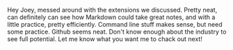 Hey Joey, messed around with the extensions we discussed. 
Pretty neat, can definitely can see how Markdown could take great notes, and with a little practice, pretty efficiently. 
Command line stuff makes sense, but need some practice.
Github seems neat. Don't know enough about the industry to see full potential.
Let me know what you want me to chack out next!
